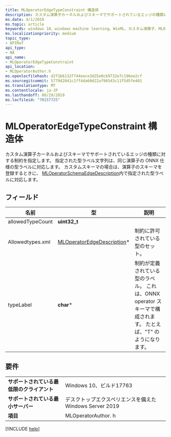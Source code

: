 ```yaml
---
title: MLOperatorEdgeTypeConstraint 構造体
description: カスタム演算子カーネルおよびスキーマでサポートされているエッジの種類に対する制約を指定します。
ms.date: 4/1/2019
ms.topic: article
keywords: windows 10、windows machine learning、WinML、カスタム演算子、MLOperatorEdgeTypeConstraint
ms.localizationpriority: medium
topic_type:
- APIRef
api_type:
- NA
api_name:
- MLOperatorEdgeTypeConstraint
api_location:
- MLOperatorAuthor.h
ms.openlocfilehash: d2f1b6132f744eece3d25e0cb9732e7c196ee2cf
ms.sourcegitcommit: 577942041c1ff4da60d22af96543c11f5d5fe401
ms.translationtype: MT
ms.contentlocale: ja-JP
ms.lasthandoff: 08/29/2019
ms.locfileid: "70157725"
---
```

# <a name="mloperatoredgetypeconstraint-struct"></a>MLOperatorEdgeTypeConstraint 構造体

カスタム演算子カーネルおよびスキーマでサポートされているエッジの種類に対する制約を指定します。 指定された型ラベル文字列は、同じ演算子の ONNX 仕様の型ラベルに対応します。 カスタムスキーマの場合は、演算子のスキーマを登録するときに、 [MLOperatorSchemaEdgeDescription](MLOperatorSchemaEdgeDescription.md)内で指定された型ラベルに対応します。

## <a name="fields"></a>フィールド

| 名前 | 型 | 説明 |
|------|------|-------------|
| allowedTypeCount | **uint32_t** | |
| Allowedtypes.xml | [MLOperatorEdgeDescription](MLOperatorEdgeDescription.md)* | 制約に許可されている型のセット。 |
| typeLabel | **char*** | 制約が定義されている型のラベル。 これは、ONNX operator スキーマで構成されます。 たとえば、"T" のようになります。 |

## <a name="requirements"></a>要件

| | |
|-|-|
| **サポートされている最低限のクライアント** | Windows 10、ビルド17763 |
| **サポートされている最小サーバー** | デスクトップエクスペリエンスを備えた Windows Server 2019 |
| **項目** | MLOperatorAuthor. h |

[!INCLUDE [help](../../includes/get-help.md)]
